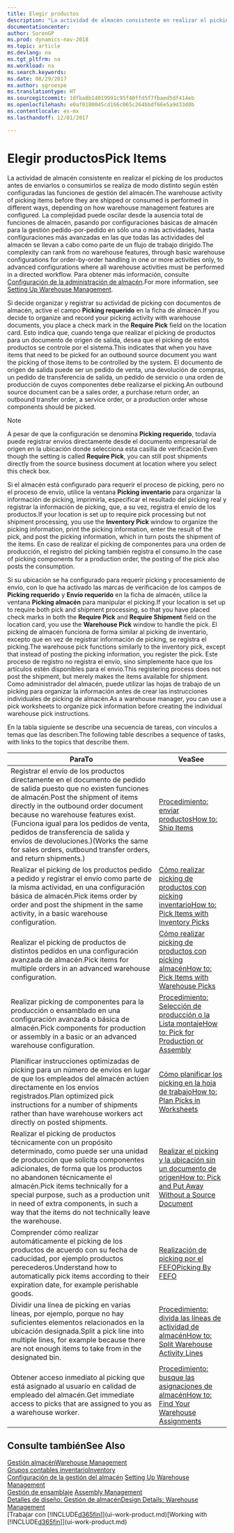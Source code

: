 ```yaml
---
title: Elegir productos
description: "La actividad de almacén consistente en realizar el picking de los productos antes de enviarlos o consumirlos se realiza de modo distinto según estén configuradas las funciones de gestión del almacén. La complejidad de la [setup](../configure-warehouse-processes.md) puede oscilar desde la ausencia total de funciones de almacén, pasando por la configuración básica de almacén para la gestión pedido-por-pedido en sólo una o más actividades, hasta configuraciones más avanzadas en las que todas las actividades del almacén se llevan a cabo como parte de un flujo de trabajo dirigido."
documentationcenter: 
author: SorenGP
ms.prod: dynamics-nav-2018
ms.topic: article
ms.devlang: na
ms.tgt_pltfrm: na
ms.workload: na
ms.search.keywords: 
ms.date: 08/29/2017
ms.author: sgroespe
ms.translationtype: HT
ms.sourcegitcommit: 1dfba8b14019991c95f40ffd5f7fbaed5df414eb
ms.openlocfilehash: e0af0180045cd166c065c264bbdf66e5a9d33d0b
ms.contentlocale: es-mx
ms.lasthandoff: 12/01/2017

---
```

# <a name="pick-items"></a><span data-ttu-id="11f30-104">Elegir productos</span><span class="sxs-lookup"><span data-stu-id="11f30-104">Pick Items</span></span>
<span data-ttu-id="11f30-105">La actividad de almacén consistente en realizar el picking de los productos antes de enviarlos o consumirlos se realiza de modo distinto según estén configuradas las funciones de gestión del almacén.</span><span class="sxs-lookup"><span data-stu-id="11f30-105">The warehouse activity of picking items before they are shipped or consumed is performed in different ways, depending on how warehouse management features are configured.</span></span> <span data-ttu-id="11f30-106">La complejidad puede oscilar desde la ausencia total de funciones de almacén, pasando por configuraciones básicas de almacén para la gestión pedido-por-pedido en sólo una o más actividades, hasta configuraciones más avanzadas en las que todas las actividades del almacén se llevan a cabo como parte de un flujo de trabajo dirigido.</span><span class="sxs-lookup"><span data-stu-id="11f30-106">The complexity can rank from no warehouse features, through basic warehouse configurations for order-by-order handling in one or more activities only, to advanced configurations where all warehouse activities must be performed in a directed workflow.</span></span> <span data-ttu-id="11f30-107">Para obtener más información, consulte [Configuración de la administración de almacén](warehouse-setup-warehouse.md).</span><span class="sxs-lookup"><span data-stu-id="11f30-107">For more information, see [Setting Up Warehouse Management](warehouse-setup-warehouse.md).</span></span>

<span data-ttu-id="11f30-108">Si decide organizar y registrar su actividad de picking con documentos de almacén, active el campo **Picking requerido** en la ficha de almacén.</span><span class="sxs-lookup"><span data-stu-id="11f30-108">If you decide to organize and record your picking activity with warehouse documents, you place a check mark in the **Require Pick** field on the location card.</span></span> <span data-ttu-id="11f30-109">Esto indica que, cuando tenga que realizar el picking de productos para un documento de origen de salida, desea que el picking de estos productos se controle por el sistema.</span><span class="sxs-lookup"><span data-stu-id="11f30-109">This indicates that when you have items that need to be picked for an outbound source document you want the picking of those items to be controlled by the system.</span></span> <span data-ttu-id="11f30-110">El documento de origen de salida puede ser un pedido de venta, una devolución de compras, un pedido de transferencia de salida, un pedido de servicio o una orden de producción de cuyos componentes debe realizarse el picking.</span><span class="sxs-lookup"><span data-stu-id="11f30-110">An outbound source document can be a sales order, a purchase return order, an outbound transfer order, a service order, or a production order whose components should be picked.</span></span>

> [!NOTE]
> <span data-ttu-id="11f30-111">A pesar de que la configuración se denomina **Picking requerido**, todavía puede registrar envíos directamente desde el documento empresarial de origen en la ubicación donde selecciona esta casilla de verificación.</span><span class="sxs-lookup"><span data-stu-id="11f30-111">Even though the setting is called **Require Pick**, you can still post shipments directly from the source business document at location where you select this check box.</span></span>

<span data-ttu-id="11f30-112">Si el almacén está configurado para requerir el proceso de picking, pero no el proceso de envío, utilice la ventana **Picking inventario** para organizar la información de picking, imprimirla, especificar el resultado del picking real y registrar la información de picking, que, a su vez, registra el envío de los productos.</span><span class="sxs-lookup"><span data-stu-id="11f30-112">If your location is set up to require pick processing but not shipment processing, you use the **Inventory Pick** window to organize the picking information, print the picking information, enter the result of the pick, and post the picking information, which in turn posts the shipment of the items.</span></span> <span data-ttu-id="11f30-113">En caso de realizar el picking de componentes para una orden de producción, el registro del picking también registra el consumo.</span><span class="sxs-lookup"><span data-stu-id="11f30-113">In the case of picking components for a production order, the posting of the pick also posts the consumption.</span></span>

<span data-ttu-id="11f30-114">Si su ubicación se ha configurado para requerir picking y procesamiento de envío, con lo que ha activado las marcas de verificación de los campos de **Picking requerido** y **Envío requerido** en la ficha de almacén, utilice la ventana **Picking almacén** para manipular el picking.</span><span class="sxs-lookup"><span data-stu-id="11f30-114">If your location is set up to require both pick and shipment processing, so that you have placed check marks in both the **Require Pick** and **Require Shipment** field on the location card, you use the **Warehouse Pick** window to handle the pick.</span></span> <span data-ttu-id="11f30-115">El picking de almacén funciona de forma similar al picking de inventario, excepto que en vez de registrar información de picking, se registra el picking.</span><span class="sxs-lookup"><span data-stu-id="11f30-115">The warehouse pick functions similarly to the inventory pick, except that instead of posting the picking information, you register the pick.</span></span> <span data-ttu-id="11f30-116">Este proceso de registro no registra el envío, sino simplemente hace que los artículos estén disponibles para el envío.</span><span class="sxs-lookup"><span data-stu-id="11f30-116">This registering process does not post the shipment, but merely makes the items available for shipment.</span></span> <span data-ttu-id="11f30-117">Como administrador del almacén, puede utilizar las hojas de trabajo de un picking para organizar la información antes de crear las instrucciones individuales de picking de almacén.</span><span class="sxs-lookup"><span data-stu-id="11f30-117">As a warehouse manager, you can use a pick worksheets to organize pick information before creating the individual warehouse pick instructions.</span></span>

<span data-ttu-id="11f30-118">En la tabla siguiente se describe una secuencia de tareas, con vínculos a temas que las describen.</span><span class="sxs-lookup"><span data-stu-id="11f30-118">The following table describes a sequence of tasks, with links to the topics that describe them.</span></span>   

|<span data-ttu-id="11f30-119">**Para**</span><span class="sxs-lookup"><span data-stu-id="11f30-119">**To**</span></span>|<span data-ttu-id="11f30-120">**Vea**</span><span class="sxs-lookup"><span data-stu-id="11f30-120">**See**</span></span>|
|------------|-------------|  
|<span data-ttu-id="11f30-121">Registrar el envío de los productos directamente en el documento de pedido de salida puesto que no existen funciones de almacén.</span><span class="sxs-lookup"><span data-stu-id="11f30-121">Post the shipment of items directly in the outbound order document because no warehouse features exist.</span></span> <span data-ttu-id="11f30-122">(Funciona igual para los pedidos de venta, pedidos de transferencia de salida y envíos de devoluciones.)</span><span class="sxs-lookup"><span data-stu-id="11f30-122">(Works the same for sales orders, outbound transfer orders, and return shipments.)</span></span>|[<span data-ttu-id="11f30-123">Procedimiento: enviar productos</span><span class="sxs-lookup"><span data-stu-id="11f30-123">How to: Ship Items</span></span>](warehouse-how-ship-items.md)|  
|<span data-ttu-id="11f30-124">Realizar el picking de los productos pedido a pedido y registrar el envío como parte de la misma actividad, en una configuración básica de almacén.</span><span class="sxs-lookup"><span data-stu-id="11f30-124">Pick items order by order and post the shipment in the same activity, in a basic warehouse configuration.</span></span>|[<span data-ttu-id="11f30-125">Cómo realizar picking de productos con picking inventario</span><span class="sxs-lookup"><span data-stu-id="11f30-125">How to: Pick Items with Inventory Picks</span></span>](warehouse-how-to-pick-items-with-inventory-picks.md)|
|<span data-ttu-id="11f30-126">Realizar el picking de productos de distintos pedidos en una configuración avanzada de almacén.</span><span class="sxs-lookup"><span data-stu-id="11f30-126">Pick items for multiple orders in an advanced warehouse configuration.</span></span>|[<span data-ttu-id="11f30-127">Cómo realizar picking de productos con picking almacén</span><span class="sxs-lookup"><span data-stu-id="11f30-127">How to: Pick Items with Warehouse Picks</span></span>](warehouse-how-to-pick-items-for-warehouse-shipment.md)|  
|<span data-ttu-id="11f30-128">Realizar picking de componentes para la producción o ensamblado en una configuración avanzada o básica de almacén.</span><span class="sxs-lookup"><span data-stu-id="11f30-128">Pick components for production or assembly in a basic or an advanced warehouse configuration.</span></span>|[<span data-ttu-id="11f30-129">Procedimiento: Selección de producción o la Lista montaje</span><span class="sxs-lookup"><span data-stu-id="11f30-129">How to: Pick for Production or Assembly</span></span>](warehouse-how-to-pick-for-production.md)|  
|<span data-ttu-id="11f30-130">Planificar instrucciones optimizadas de picking para un número de envíos en lugar de que los empleados del almacén actúen directamente en los envíos registrados.</span><span class="sxs-lookup"><span data-stu-id="11f30-130">Plan optimized pick instructions for a number of shipments rather than have warehouse workers act directly on posted shipments.</span></span>|[<span data-ttu-id="11f30-131">Cómo planificar los picking en la hoja de trabajo</span><span class="sxs-lookup"><span data-stu-id="11f30-131">How to: Plan Picks in Worksheets</span></span>](warehouse-how-to-plan-picks-in-worksheets.md)|  
|<span data-ttu-id="11f30-132">Realizar el picking de productos técnicamente con un propósito determinado, como puede ser una unidad de producción que solicita componentes adicionales, de forma que los productos no abandonen técnicamente el almacén.</span><span class="sxs-lookup"><span data-stu-id="11f30-132">Pick items technically for a special purpose, such as a production unit in need of extra components, in such a way that the items do not technically leave the warehouse.</span></span>|[<span data-ttu-id="11f30-133">Realizar el picking y la ubicación sin un documento de origen</span><span class="sxs-lookup"><span data-stu-id="11f30-133">How to: Pick and Put Away Without a Source Document</span></span>](warehouse-how-to-create-put-aways-from-internal-put-aways.md)|
|<span data-ttu-id="11f30-134">Comprender cómo realizar automáticamente el picking de los productos de acuerdo con su fecha de caducidad, por ejemplo productos perecederos.</span><span class="sxs-lookup"><span data-stu-id="11f30-134">Understand how to automatically pick items according to their expiration date, for example perishable goods.</span></span>|[<span data-ttu-id="11f30-135">Realización de picking por el FEFO</span><span class="sxs-lookup"><span data-stu-id="11f30-135">Picking By FEFO</span></span>](warehouse-picking-by-fefo.md)|
|<span data-ttu-id="11f30-136">Dividir una línea de picking en varias líneas, por ejemplo, porque no hay suficientes elementos relacionados en la ubicación designada.</span><span class="sxs-lookup"><span data-stu-id="11f30-136">Split a pick line into multiple lines, for example because there are not enough items to take from in the designated bin.</span></span>|[<span data-ttu-id="11f30-137">Procedimiento: divida las líneas de actividad de almacén</span><span class="sxs-lookup"><span data-stu-id="11f30-137">How to: Split Warehouse Activity Lines</span></span>](warehouse-how-to-split-warehouse-activity-lines.md)|
|<span data-ttu-id="11f30-138">Obtener acceso inmediato al picking que está asignado al usuario en calidad de empleado del almacén.</span><span class="sxs-lookup"><span data-stu-id="11f30-138">Get immediate access to picks that are assigned to you as a warehouse worker.</span></span>|[<span data-ttu-id="11f30-139">Procedimiento: busque las asignaciones de almacén</span><span class="sxs-lookup"><span data-stu-id="11f30-139">How to: Find Your Warehouse Assignments</span></span>](warehouse-how-to-find-your-warehouse-assignments.md)|  

## <a name="see-also"></a><span data-ttu-id="11f30-140">Consulte también</span><span class="sxs-lookup"><span data-stu-id="11f30-140">See Also</span></span>  
[<span data-ttu-id="11f30-141">Gestión almacén</span><span class="sxs-lookup"><span data-stu-id="11f30-141">Warehouse Management</span></span>](warehouse-manage-warehouse.md)  
[<span data-ttu-id="11f30-142">Grupos contables inventario</span><span class="sxs-lookup"><span data-stu-id="11f30-142">Inventory</span></span>](inventory-manage-inventory.md)  
<span data-ttu-id="11f30-143">[Configuración de la gestión del almacén](warehouse-setup-warehouse.md)   </span><span class="sxs-lookup"><span data-stu-id="11f30-143">[Setting Up Warehouse Management](warehouse-setup-warehouse.md)   </span></span>  
<span data-ttu-id="11f30-144">[Gestión de ensamblaje](assembly-assemble-items.md)  </span><span class="sxs-lookup"><span data-stu-id="11f30-144">[Assembly Management](assembly-assemble-items.md)  </span></span>  
[<span data-ttu-id="11f30-145">Detalles de diseño: Gestión de almacén</span><span class="sxs-lookup"><span data-stu-id="11f30-145">Design Details: Warehouse Management</span></span>](design-details-warehouse-management.md)  
<span data-ttu-id="11f30-146">[Trabajar con [!INCLUDE[d365fin](includes/d365fin_md.md)]](ui-work-product.md)</span><span class="sxs-lookup"><span data-stu-id="11f30-146">[Working with [!INCLUDE[d365fin](includes/d365fin_md.md)]](ui-work-product.md)</span></span>

